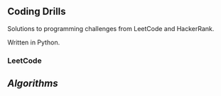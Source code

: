 ## Coding Drills
Solutions to programming challenges from LeetCode and HackerRank.

Written in Python.

### LeetCode

*Algorithms*
--------------


